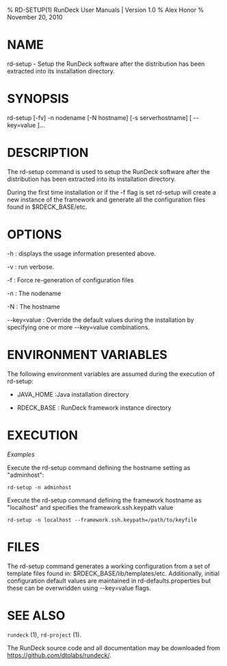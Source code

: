 % RD-SETUP(1) RunDeck User Manuals | Version 1.0
% Alex Honor
% November 20, 2010

# NAME

rd-setup - Setup the RunDeck software after the distribution has been extracted into its installation directory.

# SYNOPSIS

rd-setup [-fv] -n nodename [-N hostname] [-s serverhostname] [ \--key=value ]...

# DESCRIPTION

The rd-setup command is used to setup the RunDeck software after the distribution has been extracted into its installation directory.

During the first time installation or if the -f flag is set rd-setup
will create a new instance of the framework and generate all the
configuration files found in $RDECK_BASE/etc.

# OPTIONS

-h
: displays the usage information presented above.

-v
: run verbose.

-f
: Force re-generation of configuration files

-n
: The nodename

-N
: The hostname

\--key=value
: Override the default values during the installation by specifying one or more \--key=value combinations.

# ENVIRONMENT VARIABLES #

The following environment variables are assumed during the execution
of rd-setup:

* JAVA_HOME
:Java installation directory

* RDECK_BASE
: RunDeck framework instance directory

# EXECUTION #

*Examples*

Execute the rd-setup command defining the hostname setting as
"adminhost":

    rd-setup -n adminhost

Execute the rd-setup command defining the framework hostname as
"localhost" and specifies the framework.ssh.keypath value

    rd-setup -n localhost --framework.ssh.keypath=/path/to/keyfile

# FILES #

The rd-setup command generates a working configuration from a set of
template files found in: $RDECK_BASE/lib/templates/etc. Additionally,
initial configuration default values are maintained in
rd-defaults.properties but these can be overwridden using
\--key=value flags.

# SEE ALSO

`rundeck` (1), `rd-project` (1).

The RunDeck source code and all documentation may be downloaded from
<https://github.com/dtolabs/rundeck/>.
